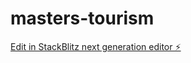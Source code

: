 # masters-tourism

[Edit in StackBlitz next generation editor ⚡️](https://stackblitz.com/~/github.com/burzenn/masters-tourism)